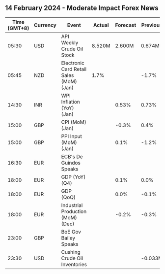 ## 14 February 2024 - Moderate Impact Forex News

| Time (GMT+8) | Currency | Event | Actual | Forecast | Previous |
|------|----------|-------|--------|----------|----------|
| 05:30 | USD | API Weekly Crude Oil Stock | 8.520M | 2.600M | 0.674M |
| 05:45 | NZD | Electronic Card Retail Sales (MoM) (Jan) | 1.7% |  | -1.7% |
| 14:30 | INR | WPI Inflation (YoY) (Jan) |  | 0.53% | 0.73% |
| 15:00 | GBP | CPI (MoM) (Jan) |  | -0.3% | 0.4% |
| 15:00 | GBP | PPI Input (MoM) (Jan) |  | 0.1% | -1.2% |
| 16:30 | EUR | ECB's De Guindos Speaks |  |  |  |
| 18:00 | EUR | GDP (YoY) (Q4) |  | 0.1% | 0.0% |
| 18:00 | EUR | GDP (QoQ) |  | 0.0% | -0.1% |
| 18:00 | EUR | Industrial Production (MoM) (Dec) |  | -0.2% | -0.3% |
| 23:00 | GBP | BoE Gov Bailey Speaks |  |  |  |
| 23:30 | USD | Cushing Crude Oil Inventories |  |  | -0.033M |
